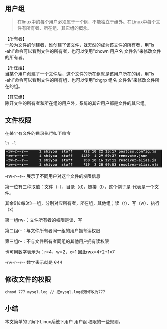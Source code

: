 ## 用户组
> 在linux中的每个用户必须属于一个组，不能独立于组外。在Linux中每个文件有所有者、所在组、其它组的概念。

【所有者】  
一般为文件的创建者，谁创建了该文件，就天然的成为该文件的所有者，用”ls ‐ahl”命令可以看到文件的所有者，也可以使用”chown 用户名 文件名”来修改文件的所有者。

【所在组】  
当某个用户创建了一个文件后，这个文件的所在组就是该用户所在的组，用”ls ‐ahl”命令可以看到文件的所有组，也可以使用”chgrp 组名 文件名”来修改文件所在的组。

【其它组】  
除开文件的所有者和所在组的用户外，系统的其它用户都是文件的其它组。

## 文件权限
在某个有文件的目录执行如下命令
```
ls -l
```
![](./image/122.png)

-rw-r--r--  展示了不同用户对这个文件的权限信息

第一位有三种取值：文件（-）、目录（d），链接（l），这个例子是-代表是一个文件。

其余9位每3位一组，分别对应所有者，所在组，其他组；读（r）、写（w）、执行（x）

第一组rw-：文件所有者的权限是读、写

第二组r–：与文件所有者同一组的用户拥有读权限

第三组r–：不与文件所有者同组的其他用户拥有读权限

也可用数字表示为：r=4，w=2，x=1 因此rwx=4+2+1=7

-rw-r--r-- 数字表示就是 644

## 修改文件的权限

```
chmod 777 mysql.log // 把mysql.log权限修改为777
```

## 小结
本文简单的了解下Linux系统下用户 用户组 权限的一些规则。
